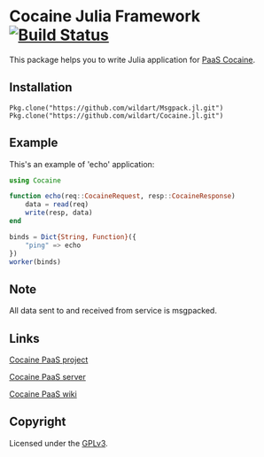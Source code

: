 # Cocaine Julia Framework [![Build Status](https://travis-ci.org/wildart/Cocaine.jl.png?branch=master)](https://travis-ci.org/wildart/Cocaine.jl)
This package helps you to write Julia application for [PaaS Cocaine](https://github.com/cocaine/cocaine-core).

## Installation
```
Pkg.clone("https://github.com/wildart/Msgpack.jl.git")
Pkg.clone("https://github.com/wildart/Cocaine.jl.git")
```

## Example
This's an example of 'echo' application:
```julia
using Cocaine

function echo(req::CocaineRequest, resp::CocaineResponse)
    data = read(req)    
    write(resp, data)
end

binds = Dict{String, Function}({
	"ping" => echo
})
worker(binds)
```

## Note
All data sent to and received from service is msgpacked.

## Links
[Cocaine PaaS project](https://github.com/cocaine/)

[Cocaine PaaS server](https://github.com/cocaine/cocaine-core)

[Cocaine PaaS wiki](https://github.com/cocaine/cocaine-core/wiki)

## Copyright
Licensed under the [GPLv3](LICENSE.md).